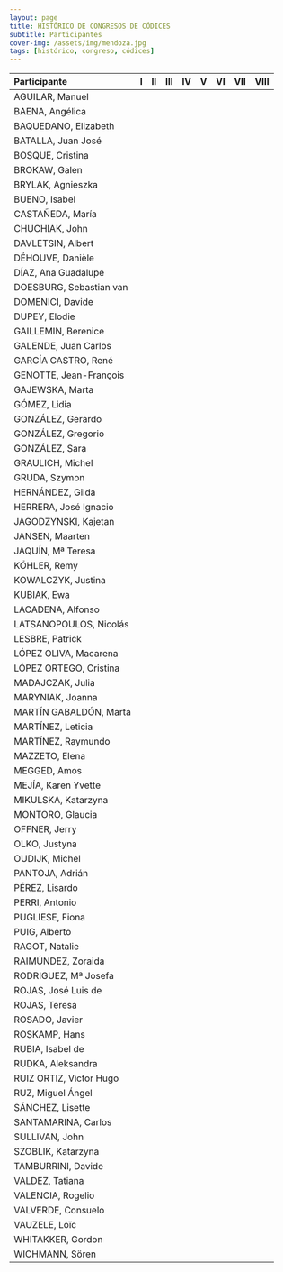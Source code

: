 ```yaml
---
layout: page
title: HISTÓRICO DE CONGRESOS DE CÓDICES
subtitle: Participantes
cover-img: /assets/img/mendoza.jpg
tags: [histórico, congreso, códices]
---
```


| Participante | I | II | III | IV | V | VI | VII | VIII |
| :----------- |:- | :- | :-- | :- | :-| :- | :-- | :--- |
| AGUILAR, Manuel | 
| BAENA, Angélica |
| BAQUEDANO, Elizabeth |
| BATALLA, Juan José |
| BOSQUE, Cristina |
| BROKAW, Galen |
| BRYLAK, Agnieszka |
| BUENO, Isabel |
| CASTAÑEDA, María |
| CHUCHIAK, John |
| DAVLETSIN, Albert |
| DÉHOUVE, Danièle |
| DÍAZ, Ana Guadalupe |
| DOESBURG, Sebastian van |
| DOMENICI, Davide |
| DUPEY, Elodie |
| GAILLEMIN, Berenice |
| GALENDE, Juan Carlos |
| GARCÍA CASTRO, René |
| GENOTTE, Jean-François |
| GAJEWSKA, Marta |
| GÓMEZ, Lidia |
| GONZÁLEZ, Gerardo |
| GONZÁLEZ, Gregorio |
| GONZÁLEZ, Sara |
| GRAULICH, Michel |
| GRUDA, Szymon |
| HERNÁNDEZ, Gilda |
| HERRERA, José Ignacio |
| JAGODZYNSKI, Kajetan |
| JANSEN, Maarten |
| JAQUÍN, Mª Teresa |
| KÖHLER, Remy |
| KOWALCZYK, Justina |
| KUBIAK, Ewa |
| LACADENA, Alfonso |
| LATSANOPOULOS, Nicolás |
| LESBRE, Patrick |
| LÓPEZ OLIVA, Macarena |
| LÓPEZ ORTEGO, Cristina |
| MADAJCZAK, Julia |
| MARYNIAK, Joanna |
| MARTÍN GABALDÓN, Marta |
| MARTÍNEZ, Leticia |
| MARTÍNEZ, Raymundo |
| MAZZETO, Elena |
| MEGGED, Amos |
| MEJÍA, Karen Yvette |
| MIKULSKA, Katarzyna |
| MONTORO, Glaucia |
| OFFNER, Jerry |
| OLKO, Justyna |
| OUDIJK, Michel |
| PANTOJA, Adrián |
| PÉREZ, Lisardo |
| PERRI, Antonio |
| PUGLIESE, Fiona |
| PUIG, Alberto |
| RAGOT, Natalie |
| RAIMÚNDEZ, Zoraida |
| RODRIGUEZ, Mª Josefa |
| ROJAS, José Luis de |
| ROJAS, Teresa |
| ROSADO, Javier |
| ROSKAMP, Hans |
| RUBIA, Isabel de |
| RUDKA, Aleksandra |
| RUIZ ORTIZ, Victor Hugo |
| RUZ, Miguel Ángel |
| SÁNCHEZ, Lisette |
| SANTAMARINA, Carlos |
| SULLIVAN, John |
| SZOBLIK, Katarzyna |
| TAMBURRINI, Davide |
| VALDEZ, Tatiana |
| VALENCIA, Rogelio |
| VALVERDE, Consuelo |
| VAUZELE, Loïc |
| WHITAKKER, Gordon |
| WICHMANN, Sören |


